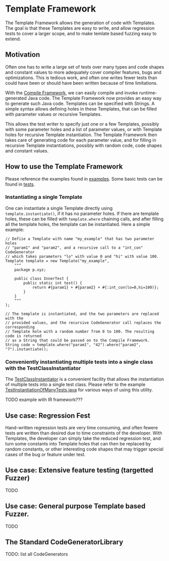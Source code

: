 # Template Framework
The Template Framework allows the generation of code with Templates. The goal is that these Templates are easy to write, and allow regression tests to cover a larger scope, and to make temlate based fuzzing easy to extend.

## Motivation
Often one has to write a large set of tests over many types and code shapes and constant values to more adequately cover compiler features, bugs and optimizations. This is tedious work, and often one writes fewer tests than could have been or should have been written because of time limitations.

With the [Compile Framework](../compile_framework/README.md), we can easily compile and invoke runtime-generated Java code. The Template Framework now provides an easy way to generate such Java code. Templates can be specified with Strings. A simple syntax allows defining holes in these Templates, that can be filled with parameter values or recursive Templates.

This allows the test writer to specify just one or a few Templates, possibly with some parameter holes and a list of parameter values, or with Template holes for recursive Template instantiation. The Template Framework then takes care of generating code for each parameter value, and for filling in recursive Template instantiations, possibly with random code, code shapes and constant values.

## How to use the Template Framework
Please reference the examples found in [examples](../../../testlibrary_tests/template_framework/examples/). Some basic tests can be found in [tests](../../../testlibrary_tests/template_framework/tests/).

### Instantiating a single Template

One can instantiate a single Template directly using `template.instantiate()`, if it has no parameter holes. If there are template holes, these can be filled with `template.where` chaining calls, and after filling all the template holes, the template can be instantiated. Here a simple example:

    // Defiie a Template with name "my_example" that has two parameter holes
    // "param1" and "param2", and a recursive call to a "int_con" CodeGenerator
    // which takes parameters "lo" with value 0 and "hi" with value 100.
    Template template = new Template("my_example",
        """
        package p.xyz;

        public class InnerTest {
            public static int test() {
                return #{param1} + #{param2} + #{:int_con(lo=0,hi=100)};
            }
        }
        """
    );

    // The template is instantiated, and the two parameters are replaced with the
    // provided values, and the recursive CodeGenerator call replaces the corresponding
    // Template hole with a random number from 0 to 100. The resulting code is returned
    // as a String that could be passed on to the Compile Framework.
    String code = template.where("param1", "42").where("param2", "7").instantiate();

### Conveniently instantiating multiple tests into a single class with the TestClassInstantiator

The [TestClassInstantiator](./TestClassInstantiator.java) is a convenient facility that allows the instantiation of multiple tests into a single test class. Please refer to the example [TestInstantiationOfManyTests.java](../../../testlibrary_tests/template_framework/examples/TestInstantiationOfManyTests.java) for various ways of using this utility.

TODO example with IR framework???

## Use case: Regression Fest
Hand-written regression tests are very time consuming, and often fewere tests are written than desired due to time constraints of the developer. With Templates, the developer can simply take the reduced regression test, and turn some constants into Template holes that can then be replaced by random constants, or other interesting code shapes that may trigger special cases of the bug or feature under test.

## Use case: Extensive feature testing (targetted Fuzzer)
TODO

## Use case: General purpose Template based Fuzzer.
TODO

## The Standard CodeGeneratorLibrary
TODO: list all CodeGenerators
